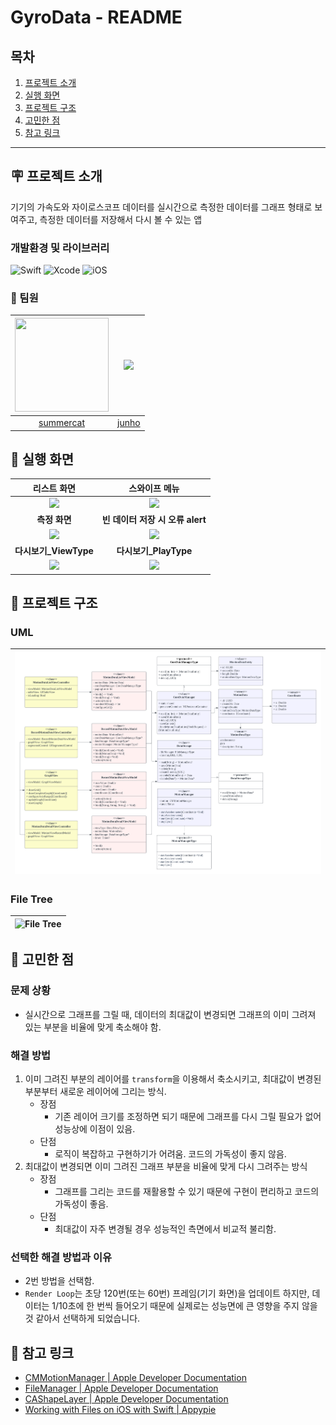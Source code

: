 # GyroData - README

## 목차
1. [프로젝트 소개](#-프로젝트-소개)
2. [실행 화면](#-실행-화면)
3. [프로젝트 구조](#-프로젝트-구조)
4. [고민한 점](#-고민한-점)
5. [참고 링크](#-참고-링크)

---

## 🪧 프로젝트 소개
기기의 가속도와 자이로스코프 데이터를 실시간으로 측정한 데이터를 그래프 형태로 보여주고, 측정한 데이터를 저장해서 다시 볼 수 있는 앱

### 개발환경 및 라이브러리

![Swift](https://img.shields.io/badge/Swift-5.7.2-orange) ![Xcode](https://img.shields.io/badge/Xcode-14.2.0-blue) ![iOS](https://img.shields.io/badge/iOS-14.0-green)

### 👥 팀원

|<img src=https://i.imgur.com/TVKv7PD.png width="150" height="150" >|<img src="https://camo.githubusercontent.com/a482a55a5f5456520d73f6c2debdd13375430060d5d1613ca0c733853dedacc0/68747470733a2f2f692e696d6775722e636f6d2f436558554f49642e706e67" width=160>|
|:--:|:--:|
|[summercat](https://github.com/dev-summer)|[junho](https://github.com/junho15)|


## 📱 실행 화면

|**리스트 화면**|**스와이프 메뉴**|
|:--:|:--:|
|<img src=https://i.imgur.com/gStohlk.png width="250">|<img src=https://i.imgur.com/oD4CRoR.png width="250">|
|**측정 화면**|**빈 데이터 저장 시 오류 alert**|
|<img src=https://i.imgur.com/1gn5J2p.gif width="250">|<img src=https://i.imgur.com/wGFRCBX.gif width="250">|
|**다시보기_ViewType**|**다시보기_PlayType**|
|<img src=https://i.imgur.com/YW37tlu.png width="250">|<img src=https://i.imgur.com/DCmyT1e.gif width="250">|

## 📂 프로젝트 구조

### UML

|![UML](https://github.com/dev-summer/ios-wanted-GyroData/blob/main/Images/GyroDataUML.png?raw=true)|
|:--:|

### File Tree

|![File Tree](https://i.imgur.com/CRDkvAn.png)|
|:--:|

## 🤔 고민한 점

### 문제 상황

* 실시간으로 그래프를 그릴 때, 데이터의 최대값이 변경되면 그래프의 이미 그려져 있는 부분을 비율에 맞게 축소해야 함.

### 해결 방법

1. 이미 그려진 부분의 레이어를 `transform`을 이용해서 축소시키고, 최대값이 변경된 부분부터 새로운 레이어에 그리는 방식. 
    * 장점
        * 기존 레이어 크기를 조정하면 되기 때문에 그래프를 다시 그릴 필요가 없어 성능상에 이점이 있음.
    * 단점
        * 로직이 복잡하고 구현하기가 어려움. 코드의 가독성이 좋지 않음.
2. 최대값이 변경되면 이미 그려진 그래프 부분을 비율에 맞게 다시 그려주는 방식
    * 장점
        * 그래프를 그리는 코드를 재활용할 수 있기 때문에 구현이 편리하고 코드의 가독성이 좋음.
    * 단점
        * 최대값이 자주 변경될 경우 성능적인 측면에서 비교적 불리함.

### 선택한 해결 방법과 이유

* 2번 방법을 선택함.
* `Render Loop`는 초당 120번(또는 60번) 프레임(기기 화면)을 업데이트 하지만, 데이터는 1/10초에 한 번씩 들어오기 때문에 실제로는 성능면에 큰 영향을 주지 않을 것 같아서 선택하게 되었습니다.

## 📎 참고 링크

* [CMMotionManager | Apple Developer Documentation](https://developer.apple.com/documentation/coremotion/cmmotionmanager)
* [FileManager | Apple Developer Documentation](https://developer.apple.com/documentation/foundation/filemanager)
* [CAShapeLayer | Apple Developer Documentation](https://developer.apple.com/documentation/quartzcore/cashapelayer/)
* [Working with Files on iOS with Swift | Appypie](https://www.appypie.com/filemanager-files-swift-how-to/)
